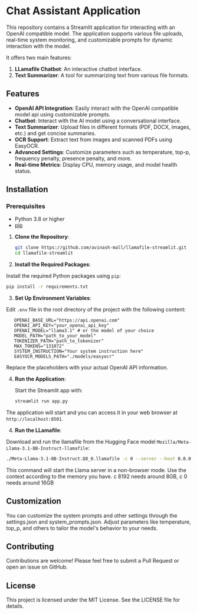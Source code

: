 # Chat Assistant Application

This repository contains a Streamlit application for interacting with an OpenAI compatible model. The application supports various file uploads, real-time system monitoring, and customizable prompts for dynamic interaction with the model.

It offers two main features:
1. **LLamafile Chatbot**: An interactive chatbot interface.
2. **Text Summarizer**: A tool for summarizing text from various file formats.

## Features

- **OpenAI API Integration**: Easily interact with the OpenAI compatible model api using customizable prompts.
- **Chatbot**: Interact with the AI model using a conversational interface.
- **Text Summarizer**: Upload files in different formats (PDF, DOCX, images, etc.) and get concise summaries.
- **OCR Support**: Extract text from images and scanned PDFs using EasyOCR.
- **Advanced Settings**: Customize parameters such as temperature, top-p, frequency penalty, presence penalty, and more.
- **Real-time Metrics**: Display CPU, memory usage, and model health status.

## Installation

### Prerequisites

- Python 3.8 or higher
- [pip](https://pip.pypa.io/en/stable/installation/)

1. **Clone the Repository**:

    ```bash
    git clone https://github.com/avinash-mall/llamafile-streamlit.git
    cd llamafile-streamlit
    ```
2. **Install the Required Packages**:

Install the required Python packages using `pip`:

```bash
pip install -r requirements.txt 
```
3. **Set Up Environment Variables**:

Edit `.env` file in the root directory of the project with the following content:

 ```env
    OPENAI_BASE_URL="https://api.openai.com"
    OPENAI_API_KEY="your_openai_api_key"
    OPENAI_MODEL="llama3.1" # or the model of your choice
    MODEL_PATH="path_to_your_model"
    TOKENIZER_PATH="path_to_tokenizer"
    MAX_TOKENS="131072"
    SYSTEM_INSTRUCTION="Your system instruction here"
    EASYOCR_MODELS_PATH="./models/easyocr"
 ```

Replace the placeholders with your actual OpenAI API information.

4. **Run the Application**:

    Start the Streamlit app with:

    ```bash
    streamlit run app.py
    ```
The application will start and you can access it in your web browser at `http://localhost:8501`.

4. **Run the LLamafile**:

Download and run the llamafile from the Hugging Face model `Mozilla/Meta-Llama-3.1-8B-Instruct-llamafile`:

```bash
./Meta-Llama-3.1-8B-Instruct.Q8_0.llamafile -c 0 --server --host 0.0.0.0 --nobrowser --mlock
```
This command will start the Llama server in a non-browser mode.
Use the context according to the memory you have. c 8192 needs around 8GB, c 0 needs around 16GB

## Customization

You can customize the system prompts and other settings through the settings.json and system_prompts.json. Adjust parameters like temperature, top_p, and others to tailor the model's behavior to your needs.

## Contributing

Contributions are welcome! Please feel free to submit a Pull Request or open an issue on GitHub.

## License

This project is licensed under the MIT License. See the LICENSE file for details.
